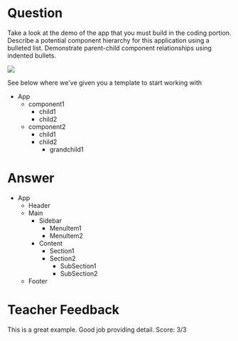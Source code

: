 # Question

Take a look at the demo of the app that you must build in the coding portion. Describe a potential component hierarchy for this application using a bulleted list. Demonstrate parent-child component relationships using indented bullets.

![](../demo.gif)

See below where we've given you a template to start working with

- App
  - component1
    - child1
    - child2
  - component2
    - child1
    - child2
      - grandchild1

# Answer
- App
  - Header
  - Main
    - Sidebar
      - MenuItem1
      - MenuItem2
    - Content
      - Section1
      - Section2
        - SubSection1
        - SubSection2
  - Footer


# Teacher Feedback
This is a great example. Good job providing detail.
Score: 3/3